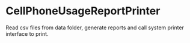 # CellPhoneUsageReportPrinter
Read csv files from data folder, generate reports and call system printer interface to print. 
